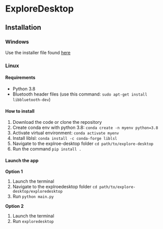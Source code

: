 # ExploreDesktop

## Installation

### Windows
Use the installer file found [here](https://wiki.mentalab.com/explore-desktop-guide/)

### Linux
#### Requirements
 - Python 3.8
 - Bluetooth header files (use this command: `sudo apt-get install libbluetooth-dev`)

#### How to install

1. Download the code or clone the repository
2. Create conda env with python 3.8:  `conda create -n myenv python=3.8`
3. Activate virtual environment: `conda activate myenv`
4. Install liblsl: `conda install -c conda-forge liblsl`
5. Navigate to the explroe-desktop folder `cd path/to/explore-desktop`
6. Run the command `pip install .`


#### Launch the app
**Option 1**
1. Launch the terminal
2. Navigate to the explroedesktop folder `cd path/to/explore-desktop/exploredesktop`
3. Run `python main.py`

**Option 2**
1. Launch the terminal
2. Run `exploredesktop`

